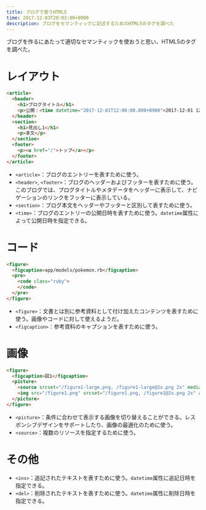 ```yaml
---
title: ブログで使うHTML5
time: 2017-12-03T20:03:00+0900
description: ブログをセマンティックに記述するためのHTML5のタグを調べた
---
```


ブログを作るにあたって適切なセマンティックを使おうと思い、HTML5のタグを調べた。

# レイアウト

```html
<article>
  <header>
    <h1>ブログタイトル</h1>
    <p>公開：<time datetime="2017-12-01T12:00:00.000+0900">2017-12-01 12:00:00</time></p>
  </header>
  <section>
    <h1>見出し1</h1>
    <p>本文</p>
  </section>
  <footer>
    <p><a href="/">トップ</a></p>
  </footer>
</article>
```

* `<article>`：ブログのエントリーを表すために使う。
* `<header>`, `<footer>`：ブログのヘッダーおよびフッターを表すために使う。このブログでは、ブログタイトルやメタデータをヘッダーに表示して、ナビゲーションのリンクをフッターに表示している。
* `<section>`：ブログ本文をヘッダーやフッターと区別して表すために使う。
* `<time>`：ブログのエントリーの公開日時を表すために使う。`datetime`属性によって公開日時を指定できる。

# コード

```html
<figure>
  <figcaption>app/models/pokemon.rb</figcaption>
  <pre>
    <code class="ruby">
    </code>
  </pre>
</figure>
```

* `<figure>`：文書とは別に参考資料として付け加えたコンテンツを表すために使う。画像やコードに対して使えるようだ。
* `<figcaption>`：参考資料のキャプションを表すために使う。

# 画像

```html
<figure>
  <figcaption>図1</figcaption>
  <picture>
    <source srcset="/figure1-large.png, /figure1-large@2x.png 2x" media="(min-width: 600px)">
    <img src="/figure1.png" srcset="/figure1.png, /figure1@2x.png 2x" alt="図1">
  </picture>
</figure>
```

* `<picture>`：条件に合わせて表示する画像を切り替えることができる。レスポンシブデザインをサポートしたり、画像の最適化のために使う。
* `<source>`：複数のリソースを指定するために使う。

# その他
* `<ins>`：追記されたテキストを表すために使う。`datetime`属性に追記日時を指定できる。
* `<del>`：削除されたテキストを表すために使う。`datetime`属性に削除日時を指定できる。
